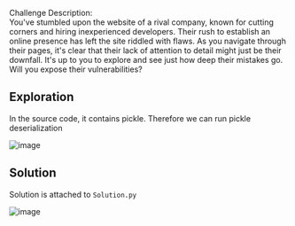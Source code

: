 Challenge Description:
<br>You've stumbled upon the website of a rival company, known for cutting corners and hiring inexperienced developers. Their rush to establish an online presence has left the site riddled with flaws. As you navigate through their pages, it's clear that their lack of attention to detail might just be their downfall. It's up to you to explore and see just how deep their mistakes go. Will you expose their vulnerabilities?

## Exploration
In the source code, it contains pickle. Therefore we can run pickle deserialization

![image](https://github.com/user-attachments/assets/c41861eb-d072-4618-b5a8-04764a6bf7e8)

## Solution
Solution is attached to ```Solution.py```

![image](https://github.com/user-attachments/assets/7612af5c-cdb4-410a-ba85-4e68895ab1a3)
